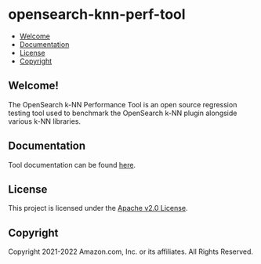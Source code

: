 # opensearch-knn-perf-tool

- [Welcome](#welcome)
- [Documentation](#documentation)
- [License](#license)
- [Copyright](#copyright)

## Welcome!

The OpenSearch k-NN Performance Tool is an open source regression testing tool
used to benchmark the OpenSearch k-NN plugin alongside various k-NN libraries.

## Documentation

Tool documentation can be found
[here](https://github.com/jmazanec15/opensearch-knn-perf-tool/wiki).

## License

This project is licensed under the
[Apache v2.0 License](https://github.com/jmazanec15/opensearch-knn-perf-tool/blob/main/LICENSE).

## Copyright

Copyright 2021-2022 Amazon.com, Inc. or its affiliates. All Rights Reserved.
